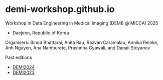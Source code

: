 # demi-workshop.github.io
Workshop in Data Engineering in Medical Imaging (DEMI) @ MICCAI 2025
- Daejeon, Republic of Korea

Organisers: Binod Bhattarai, Anita Rau, Razvan Caramalau, Annika Reinke, Anh Nguyen, Ana Namburete, Prashnna Gyawali, and Danail Stoyanov

Past editions
- [DEMI2024](https://demi-workshop.github.io/demi-workshop2024.github.io/)
- [DEMI2023](https://demi-workshop.github.io/demi-workshop2023.github.io/)
